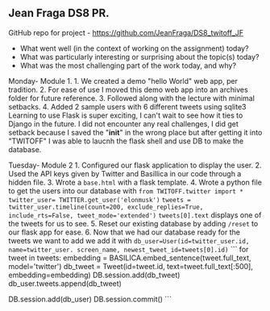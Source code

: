 ## Jean Fraga DS8 PR.

GitHub repo for project - https://github.com/JeanFraga/DS8_twitoff_JF

- What went well (in the context of working on the assignment) today?
- What was particularly interesting or surprising about the topic(s) today?
- What was the most challenging part of the work today, and why?

Monday- Module 1.
    1. We created a demo "hello World" web app, per tradition.
    2. For ease of use I moved this demo web app into an archives folder
        for future reference.
    3. Followed along with the lecture with minimal setbacks.
    4. Added 2 sample users with 6 different tweets using sqlite3
    Learning to use Flask is super exciting, I can't wait to see how
    it ties to Django in the future.
    I did not encounter any real challenges, I did get setback because I
    saved the "__init__" in the wrong place but after getting it into
    "TWITOFF" I was able to laucnh the flask shell and use DB to make the
    database.

Tuesday- Module 2
    1. Configured our flask application to display the user.
    2. Used the API keys given by Twitter and Basillica in our code through
        a hidden file.
    3. Wrote a `base.html` with a flask template.
    4. Wrote a python file to get the users into our database with
        `from TWITOFF.twitter import *`
        `twitter_user= TWITTER.get_user('elonmusk')`
        `tweets = twitter_user.timeline(count=200, exclude_replies=True,
            include_rts=False, tweet_mode='extended')`
        `tweets[0].text` displays one of the tweets for us to see.
    5. Reset our existing database by adding `/reset` to our flask app for
        ease.
    6. Now that we had our database ready for the tweets we want to add
        we add it with `db_user=User(id=twitter_user.id, name=twitter_user.
            screen_name, newest_tweet_id=tweets[0].id)`
        ```
for tweet in tweets:
    embedding = BASILICA.embed_sentence(tweet.full_text,
                                        model='twitter')
    db_tweet = Tweet(id=tweet.id, text=tweet.full_text[:500],
                     embedding=embedding)
    DB.session.add(db_tweet)
    db_user.tweets.append(db_tweet)

DB.session.add(db_user)
DB.session.commit()
        ```

